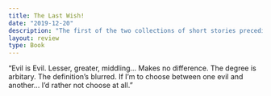 ```yaml
---
title: The Last Wish!
date: "2019-12-20"
description: "The first of the two collections of short stories preceding the main Witcher Saga, written by Polish fantasy writer Andrzej Sapkowski."
layout: review
type: Book
---
```


“Evil is Evil. Lesser, greater, middling… Makes no difference. The degree is arbitary. The definition’s blurred. If I’m to choose between one evil and another… I’d rather not choose at all.”